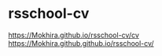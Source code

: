 # rsschool-cv
https://Mokhira.github.io/rsschool-cv/cv
https://Mokhira.github.github.io/rsschool-cv/